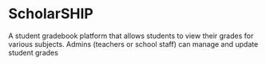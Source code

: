 # ScholarSHIP
 A student gradebook platform that allows students to view their grades for various subjects. Admins (teachers or school staff) can manage and update student grades
